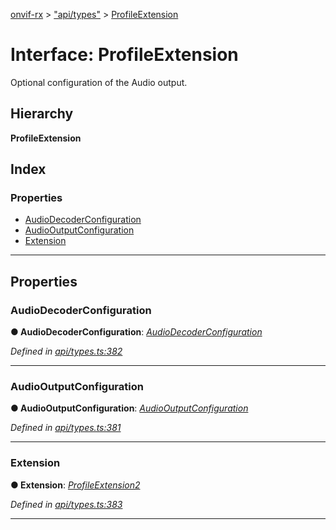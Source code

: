 [onvif-rx](../README.md) > ["api/types"](../modules/_api_types_.md) > [ProfileExtension](../interfaces/_api_types_.profileextension.md)

# Interface: ProfileExtension

Optional configuration of the Audio output.

## Hierarchy

**ProfileExtension**

## Index

### Properties

* [AudioDecoderConfiguration](_api_types_.profileextension.md#audiodecoderconfiguration)
* [AudioOutputConfiguration](_api_types_.profileextension.md#audiooutputconfiguration)
* [Extension](_api_types_.profileextension.md#extension)

---

## Properties

<a id="audiodecoderconfiguration"></a>

###  AudioDecoderConfiguration

**● AudioDecoderConfiguration**: *[AudioDecoderConfiguration](_api_types_.audiodecoderconfiguration.md)*

*Defined in [api/types.ts:382](https://github.com/patrickmichalina/onvif-rx/blob/1596479/src/api/types.ts#L382)*

___
<a id="audiooutputconfiguration"></a>

###  AudioOutputConfiguration

**● AudioOutputConfiguration**: *[AudioOutputConfiguration](_api_types_.audiooutputconfiguration.md)*

*Defined in [api/types.ts:381](https://github.com/patrickmichalina/onvif-rx/blob/1596479/src/api/types.ts#L381)*

___
<a id="extension"></a>

###  Extension

**● Extension**: *[ProfileExtension2](_api_types_.profileextension2.md)*

*Defined in [api/types.ts:383](https://github.com/patrickmichalina/onvif-rx/blob/1596479/src/api/types.ts#L383)*

___

